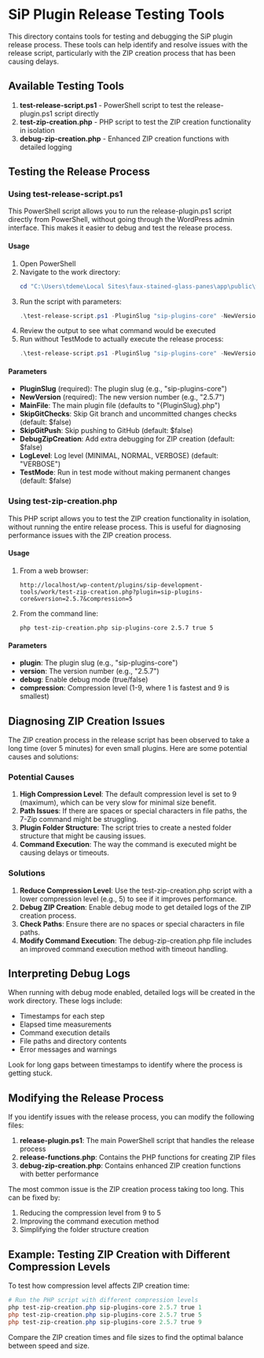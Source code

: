 # SiP Plugin Release Testing Tools

This directory contains tools for testing and debugging the SiP plugin release process. These tools can help identify and resolve issues with the release script, particularly with the ZIP creation process that has been causing delays.

## Available Testing Tools

1. **test-release-script.ps1** - PowerShell script to test the release-plugin.ps1 script directly
2. **test-zip-creation.php** - PHP script to test the ZIP creation functionality in isolation
3. **debug-zip-creation.php** - Enhanced ZIP creation functions with detailed logging

## Testing the Release Process

### Using test-release-script.ps1

This PowerShell script allows you to run the release-plugin.ps1 script directly from PowerShell, without going through the WordPress admin interface. This makes it easier to debug and test the release process.

#### Usage

1. Open PowerShell
2. Navigate to the work directory:
   ```powershell
   cd "C:\Users\tdeme\Local Sites\faux-stained-glass-panes\app\public\wp-content\plugins\sip-development-tools\work"
   ```
3. Run the script with parameters:
   ```powershell
   .\test-release-script.ps1 -PluginSlug "sip-plugins-core" -NewVersion "2.5.7" -SkipGitChecks $true -TestMode $true
   ```
4. Review the output to see what command would be executed
5. Run without TestMode to actually execute the release process:
   ```powershell
   .\test-release-script.ps1 -PluginSlug "sip-plugins-core" -NewVersion "2.5.7" -SkipGitChecks $true
   ```

#### Parameters

- **PluginSlug** (required): The plugin slug (e.g., "sip-plugins-core")
- **NewVersion** (required): The new version number (e.g., "2.5.7")
- **MainFile**: The main plugin file (defaults to "{PluginSlug}.php")
- **SkipGitChecks**: Skip Git branch and uncommitted changes checks (default: $false)
- **SkipGitPush**: Skip pushing to GitHub (default: $false)
- **DebugZipCreation**: Add extra debugging for ZIP creation (default: $false)
- **LogLevel**: Log level (MINIMAL, NORMAL, VERBOSE) (default: "VERBOSE")
- **TestMode**: Run in test mode without making permanent changes (default: $false)

### Using test-zip-creation.php

This PHP script allows you to test the ZIP creation functionality in isolation, without running the entire release process. This is useful for diagnosing performance issues with the ZIP creation process.

#### Usage

1. From a web browser:
   ```
   http://localhost/wp-content/plugins/sip-development-tools/work/test-zip-creation.php?plugin=sip-plugins-core&version=2.5.7&compression=5
   ```

2. From the command line:
   ```
   php test-zip-creation.php sip-plugins-core 2.5.7 true 5
   ```

#### Parameters

- **plugin**: The plugin slug (e.g., "sip-plugins-core")
- **version**: The version number (e.g., "2.5.7")
- **debug**: Enable debug mode (true/false)
- **compression**: Compression level (1-9, where 1 is fastest and 9 is smallest)

## Diagnosing ZIP Creation Issues

The ZIP creation process in the release script has been observed to take a long time (over 5 minutes) for even small plugins. Here are some potential causes and solutions:

### Potential Causes

1. **High Compression Level**: The default compression level is set to 9 (maximum), which can be very slow for minimal size benefit.
2. **Path Issues**: If there are spaces or special characters in file paths, the 7-Zip command might be struggling.
3. **Plugin Folder Structure**: The script tries to create a nested folder structure that might be causing issues.
4. **Command Execution**: The way the command is executed might be causing delays or timeouts.

### Solutions

1. **Reduce Compression Level**: Use the test-zip-creation.php script with a lower compression level (e.g., 5) to see if it improves performance.
2. **Debug ZIP Creation**: Enable debug mode to get detailed logs of the ZIP creation process.
3. **Check Paths**: Ensure there are no spaces or special characters in file paths.
4. **Modify Command Execution**: The debug-zip-creation.php file includes an improved command execution method with timeout handling.

## Interpreting Debug Logs

When running with debug mode enabled, detailed logs will be created in the work directory. These logs include:

- Timestamps for each step
- Elapsed time measurements
- Command execution details
- File paths and directory contents
- Error messages and warnings

Look for long gaps between timestamps to identify where the process is getting stuck.

## Modifying the Release Process

If you identify issues with the release process, you can modify the following files:

1. **release-plugin.ps1**: The main PowerShell script that handles the release process
2. **release-functions.php**: Contains the PHP functions for creating ZIP files
3. **debug-zip-creation.php**: Contains enhanced ZIP creation functions with better performance

The most common issue is the ZIP creation process taking too long. This can be fixed by:

1. Reducing the compression level from 9 to 5
2. Improving the command execution method
3. Simplifying the folder structure creation

## Example: Testing ZIP Creation with Different Compression Levels

To test how compression level affects ZIP creation time:

```powershell
# Run the PHP script with different compression levels
php test-zip-creation.php sip-plugins-core 2.5.7 true 1
php test-zip-creation.php sip-plugins-core 2.5.7 true 5
php test-zip-creation.php sip-plugins-core 2.5.7 true 9
```

Compare the ZIP creation times and file sizes to find the optimal balance between speed and size.

